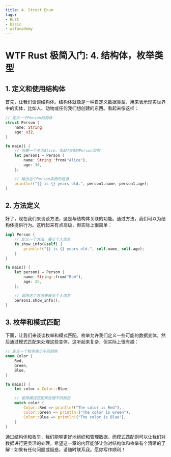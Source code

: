 ```yaml
---
title: 4. Struct Enum
tags:
- Rust
- basic
- wtfacademy
---
```


# WTF Rust 极简入门: 4. 结构体，枚举类型

## 1. 定义和使用结构体

首先，让我们谈谈结构体。结构体就像是一种自定义数据类型，用来表示现实世界中的实体，比如人、动物或任何我们想创建的东西。看起来像这样：

```rust
// 定义一个Person结构体
struct Person {
    name: String,
    age: u32,
}

fn main() {
    // 创建一个名为Alice、年龄为30的Person实例
    let person1 = Person {
        name: String::from("Alice"),
        age: 30,
    };

    // 输出这个Person实例的信息
    println!("{} is {} years old.", person1.name, person1.age);
}
```

## 2. 方法定义

好了，现在我们来谈谈方法，这是与结构体关联的功能。通过方法，我们可以为结构体提供行为。这听起来有点高级，但实际上很简单：

```rust
impl Person {
    // 定义一个方法，展示个人信息
    fn show_info(&self) {
        println!("{} is {} years old.", self.name, self.age);
    }
}

fn main() {
    let person1 = Person {
        name: String::from("Bob"),
        age: 25,
    };

    // 调用这个方法来展示个人信息
    person1.show_info();
}
```

## 3. 枚举和模式匹配

下面，让我们来谈谈枚举和模式匹配。枚举允许我们定义一些可能的数据变体，然后通过模式匹配来处理这些变体。这听起来复杂，但实际上很有趣：

```rust
// 定义一个枚举表示不同颜色
enum Color {
    Red,
    Green,
    Blue,
}

fn main() {
    let color = Color::Blue;

    // 使用模式匹配来处理不同颜色
    match color {
        Color::Red => println!("The color is Red"),
        Color::Green => println!("The color is Green"),
        Color::Blue => println!("The color is Blue"),
    }
}
```

通过结构体和枚举，我们能够更好地组织和管理数据，而模式匹配则可以让我们对数据进行更灵活的处理。希望这一章的内容能够让你对结构体和枚举有个清晰的了解！如果有任何问题或疑惑，请随时联系我。愿你写作顺利！